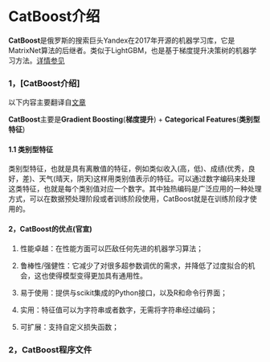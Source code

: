 # CatBoost介绍

**CatBoost**是俄罗斯的搜索巨头Yandex在2017年开源的机器学习库，它是MatrixNet算法的后继者。类似于LightGBM，也是基于梯度提升决策树的机器学习方法。[详情参见](https://tech.yandex.com/catboost/)

### 1，[CatBoost介绍]

以下内容主要翻译自[文章](http://learningsys.org/nips17/assets/papers/paper_11.pdf)

**CatBoost**主要是**Gradient Boosting**(**梯度提升**) + **Categorical Features**(**类别型特征**)

#### 1.1 类别型特征

   类别型特征，也就是具有离散值的特征，例如类似收入(高，低)、成绩(优秀，良好，差)、天气(晴天，阴天)这样用类别值表示的特征。可以通过数字编码来处理这类特征，也就是每个类别值对应一个数字。其中独热编码是广泛应用的一种处理方式，可以在数据预处理阶段或者训练阶段使用，CatBoost就是在训练阶段才使用的。


#### 2，CatBoost的优点(官宣)

1. 性能卓越：在性能方面可以匹敌任何先进的机器学习算法；

1. 鲁棒性/强健性：它减少了对很多超参数调优的需求，并降低了过度拟合的机会，这也使得模型变得更加具有通用性。

1. 易于使用：提供与scikit集成的Python接口，以及R和命令行界面；

1. 实用：特征值可以为字符串或者数字，无需将字符串经过编码；

1. 可扩展：支持自定义损失函数；


### 2，CatBoost程序文件
